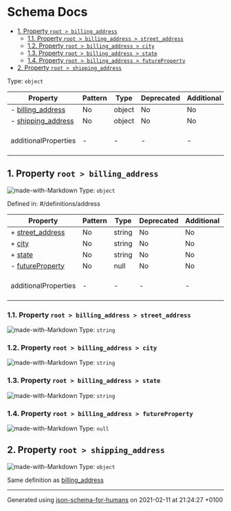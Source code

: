 # Schema Docs

- [1. Property `root > billing_address`](#billing_address)
  - [1.1. Property `root > billing_address > street_address`](#billing_address_street_address)
  - [1.2. Property `root > billing_address > city`](#billing_address_city)
  - [1.3. Property `root > billing_address > state`](#billing_address_state)
  - [1.4. Property `root > billing_address > futureProperty`](#billing_address_futureProperty)
- [2. Property `root > shipping_address`](#shipping_address)

Type: `object`

| Property | Pattern | Type | Deprecated | Additional | Description |
| -------- | ------- | ---- | ---------- | ---------- | ----------- |
|-  [billing_address](#billing_address)|No|object|No| No|-|
|-  [shipping_address](#shipping_address)|No|object|No| No|-|
  | additionalProperties | - | - | - | - |  [![made-with-Markdown](https://img.shields.io/badge/Any%20type-allowed-green)](# "Additional Properties of any type are allowed.") | - |        

## <a name="billing_address"></a>1. Property `root > billing_address`

![made-with-Markdown](https://img.shields.io/badge/Optional-yellow)
Type: `object`

Defined in: #/definitions/address

| Property | Pattern | Type | Deprecated | Additional | Description |
| -------- | ------- | ---- | ---------- | ---------- | ----------- |
|+  [street_address](#billing_address_street_address)|No|string|No| No|-|
|+  [city](#billing_address_city)|No|string|No| No|-|
|+  [state](#billing_address_state)|No|string|No| No|-|
|-  [futureProperty](#billing_address_futureProperty)|No|null|No| No|-|
  | additionalProperties | - | - | - | - |  [![made-with-Markdown](https://img.shields.io/badge/Any%20type-allowed-green)](# "Additional Properties of any type are allowed.") | - |        

### <a name="billing_address_street_address"></a>1.1. Property `root > billing_address > street_address`

![made-with-Markdown](https://img.shields.io/badge/Required-blue)
Type: `string`

### <a name="billing_address_city"></a>1.2. Property `root > billing_address > city`

![made-with-Markdown](https://img.shields.io/badge/Required-blue)
Type: `string`

### <a name="billing_address_state"></a>1.3. Property `root > billing_address > state`

![made-with-Markdown](https://img.shields.io/badge/Required-blue)
Type: `string`

### <a name="billing_address_futureProperty"></a>1.4. Property `root > billing_address > futureProperty`

![made-with-Markdown](https://img.shields.io/badge/Optional-yellow)
Type: `null`

## <a name="shipping_address"></a>2. Property `root > shipping_address`

![made-with-Markdown](https://img.shields.io/badge/Optional-yellow)
Type: `object`

Same definition as [billing_address](#billing_address)

----------------------------------------------------------------------------------------------------------------------------
Generated using [json-schema-for-humans](https://github.com/coveooss/json-schema-for-humans) on 2021-02-11 at 21:24:27 +0100